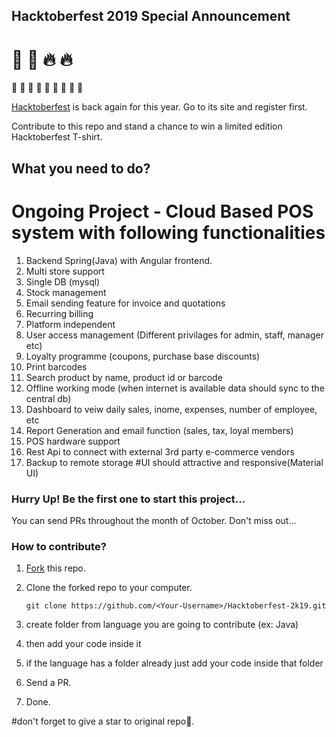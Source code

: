 ## Hacktoberfest 2019 Special Announcement
# :jack_o_lantern: :ghost: :fire: :fire:

:stars: :stars: :stars: :stars: :stars: :stars: :stars: :stars: :stars:

[Hacktoberfest](https://hacktoberfest.digitalocean.com) is back again for this year. Go to its site and register first.

Contribute to this repo and stand a chance to win a limited edition Hacktoberfest T-shirt.

## What you need to do?
# Ongoing Project - Cloud Based POS system with following functionalities
1. Backend Spring(Java) with Angular frontend.
2. Multi store support
3. Single DB (mysql)
4. Stock management
5. Email sending feature for invoice and quotations
6. Recurring billing
7. Platform independent
9. User access management (Different privilages for admin, staff, manager etc)
10. Loyalty programme (coupons, purchase base discounts)
11. Print barcodes
12. Search product by name, product id or barcode
13. Offline working mode (when internet is available data should sync to the central db)
14. Dashboard to veiw daily sales, inome, expenses, number of employee, etc
15. Report Generation and email function (sales, tax, loyal members)
16. POS hardware support
17. Rest Api to connect with external 3rd party e-commerce vendors
18. Backup to remote storage
#UI should attractive and responsive(Material UI)

### Hurry Up! Be the first one to start this project...

You can send PRs throughout the month of October. Don't miss out...

### How to contribute?

1. [Fork](https://github.com/vikumkbv/Hacktoberfest-2k19) this repo.
2. Clone the forked repo to your computer.

   `git clone https://github.com/<Your-Username>/Hacktoberfest-2k19.git`

3. create folder from language you are going to contribute (ex: Java)
4. then add your code inside it
5. if the language has a folder already just add your code inside that folder
6. Send a PR.
7. Done.

#don't forget to give a star to original repo:stars:.
